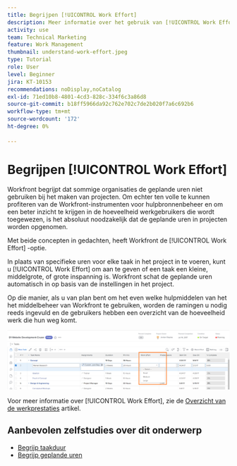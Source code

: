 ```yaml
---
title: Begrijpen [!UICONTROL Work Effort]
description: Meer informatie over het gebruik van [!UICONTROL Work Effort] voor een snelle schatting van geplande uren in uw projectchronologie.
activity: use
team: Technical Marketing
feature: Work Management
thumbnail: understand-work-effort.jpeg
type: Tutorial
role: User
level: Beginner
jira: KT-10153
recommendations: noDisplay,noCatalog
exl-id: 71ed10b8-4801-4cd3-828c-334f6c3a86d8
source-git-commit: b18ff5966da92c762e702c7de2b020f7a6c692b6
workflow-type: tm+mt
source-wordcount: '172'
ht-degree: 0%

---
```


# Begrijpen [!UICONTROL Work Effort]

Workfront begrijpt dat sommige organisaties de geplande uren niet gebruiken bij het maken van projecten. Om echter ten volle te kunnen profiteren van de Workfront-instrumenten voor hulpbronnenbeheer en om een beter inzicht te krijgen in de hoeveelheid werkgebruikers die wordt toegewezen, is het absoluut noodzakelijk dat de geplande uren in projecten worden opgenomen.

Met beide concepten in gedachten, heeft Workfront de [!UICONTROL Work Effort] -optie.

In plaats van specifieke uren voor elke taak in het project in te voeren, kunt u [!UICONTROL Work Effort] om aan te geven of een taak een kleine, middelgrote, of grote inspanning is. Workfront schat de geplande uren automatisch in op basis van de instellingen in het project.

Op die manier, als u van plan bent om het even welke hulpmiddelen van het het middelbeheer van Workfront te gebruiken, worden de ramingen u nodig reeds ingevuld en de gebruikers hebben een overzicht van de hoeveelheid werk die hun weg komt.

![Lijst met projecttaken met [!UICONTROL Work Effort] kolom](assets/planner-fund-work-effort.png)

Voor meer informatie over [!UICONTROL Work Effort], zie de [Overzicht van de werkprestaties](https://experienceleague.adobe.com/docs/workfront/using/manage-work/tasks/task-information/work-effort.html?lang=en) artikel.

## Aanbevolen zelfstudies over dit onderwerp

* [Begrijp taakduur](/help/manage-work/tasks/understand-task-durations.md)
* [Begrijp geplande uren](/help/manage-work/tasks/understand-planned-hours.md)

